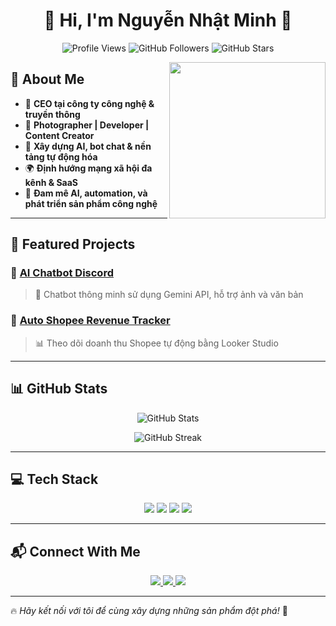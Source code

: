 <h1 align="center">👑 Hi, I'm Nguyễn Nhật Minh 👑</h1>
<p align="center">
  <img src="https://komarev.com/ghpvc/?username=minh-nguyennhat&color=blueviolet&style=flat-square" alt="Profile Views" />
  <img src="https://img.shields.io/github/followers/minh-nguyennhat?label=Followers&style=flat-square&color=brightgreen" alt="GitHub Followers" />
  <img src="https://img.shields.io/github/stars/minh-nguyennhat?label=Stars&style=flat-square&color=yellow" alt="GitHub Stars" />
</p>

<img align="right" src="https://media.giphy.com/media/v1.Y2lkPTc5MGI3NjExYjQyY2QzODc4NDZlODViMTQxNjg2NmNhYmNjMjM2YjMyZmYzYTUxMiZjdD1z/oF4qEVOF7vRZCyJYp9/giphy.gif" width="250"/>

## 🚀 About Me
- 🔭 **CEO tại công ty công nghệ & truyền thông**
- 📸 **Photographer | Developer | Content Creator**
- 📢 **Xây dựng AI, bot chat & nền tảng tự động hóa**
- 🌍 **Định hướng mạng xã hội đa kênh & SaaS**
- 🎯 **Đam mê AI, automation, và phát triển sản phẩm công nghệ**
  
---

## 🌟 Featured Projects  
### 📌 [AI Chatbot Discord](https://github.com/minh-nguyennhat/discord-bot-ai)  
> 🤖 Chatbot thông minh sử dụng Gemini API, hỗ trợ ảnh và văn bản  
### 📌 [Auto Shopee Revenue Tracker](https://github.com/minh-nguyennhat/shopee-revenue-tracker)  
> 📊 Theo dõi doanh thu Shopee tự động bằng Looker Studio  

---

## 📊 GitHub Stats
<p align="center">
  <img src="https://github-readme-stats.vercel.app/api?username=minh-nguyennhat&show_icons=true&theme=radical" alt="GitHub Stats" />
</p>
<p align="center">
  <img src="https://github-readme-streak-stats.herokuapp.com/?user=minh-nguyennhat&theme=radical" alt="GitHub Streak" />
</p>

---

## 💻 Tech Stack
<p align="center">
  <img src="https://img.shields.io/badge/-Python-3776AB?style=flat&logo=python&logoColor=white" />
  <img src="https://img.shields.io/badge/-JavaScript-F7DF1E?style=flat&logo=javascript&logoColor=black" />
  <img src="https://img.shields.io/badge/-Docker-2496ED?style=flat&logo=docker&logoColor=white" />
  <img src="https://img.shields.io/badge/-n8n-0E1A27?style=flat&logo=n8n&logoColor=white" />
</p>

---

## 📬 Connect With Me  
<p align="center">
  <a href="https://www.linkedin.com/in/minh-nguyennhat/">
    <img src="https://img.shields.io/badge/-LinkedIn-0A66C2?style=flat&logo=linkedin&logoColor=white" />
  </a>
  <a href="https://github.com/minh-nguyennhat">
    <img src="https://img.shields.io/badge/-GitHub-181717?style=flat&logo=github&logoColor=white" />
  </a>
  <a href="https://t.me/minhnguyennhat">
    <img src="https://img.shields.io/badge/-Telegram-2CA5E0?style=flat&logo=telegram&logoColor=white" />
  </a>
</p>

---

🔥 *Hãy kết nối với tôi để cùng xây dựng những sản phẩm đột phá!* 🚀
